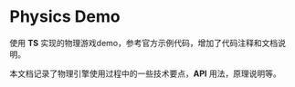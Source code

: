# Physics Demo

使用 **TS** 实现的物理游戏demo，参考官方示例代码，增加了代码注释和文档说明。

本文档记录了物理引擎使用过程中的一些技术要点，**API** 用法，原理说明等。


